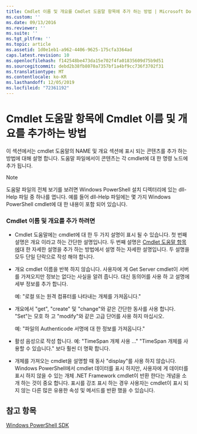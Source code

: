 ```yaml
---
title: Cmdlet 이름 및 개요를 Cmdlet 도움말 항목에 추가 하는 방법 | Microsoft Docs
ms.custom: ''
ms.date: 09/13/2016
ms.reviewer: ''
ms.suite: ''
ms.tgt_pltfrm: ''
ms.topic: article
ms.assetid: 1d0e1eb1-a962-4406-9625-175cfa3364ad
caps.latest.revision: 10
ms.openlocfilehash: f142548be473da15e702f4fa01835609d75b9d51
ms.sourcegitcommit: debd2b38fb8070a7357bf1a4bf9cc736f3702f31
ms.translationtype: MT
ms.contentlocale: ko-KR
ms.lasthandoff: 12/05/2019
ms.locfileid: "72361192"
---
```

# <a name="how-to-add-the-cmdlet-name-and-synopsis-to-a-cmdlet-help-topic"></a>Cmdlet 도움말 항목에 Cmdlet 이름 및 개요를 추가하는 방법

이 섹션에서는 cmdlet 도움말의 NAME 및 개요 섹션에 표시 되는 콘텐츠를 추가 하는 방법에 대해 설명 합니다. 도움말 파일에서이 콘텐츠는 각 cmdlet에 대 한 명령 노드에 추가 됩니다.

> [!NOTE]
> 도움말 파일의 전체 보기를 보려면 Windows PowerShell 설치 디렉터리에 있는 dll-Help 파일 중 하나를 엽니다. 예를 들어 dll-Help 파일에는 몇 가지 Windows PowerShell cmdlet에 대 한 내용이 포함 되어 있습니다.

### <a name="to-add-the-cmdlet-name-and-a-synopsis"></a>Cmdlet 이름 및 개요를 추가 하려면

- Cmdlet 도움말에는 cmdlet에 대 한 두 가지 설명이 표시 될 수 있습니다. 첫 번째 설명은 개요 이라고 하는 간단한 설명입니다. 두 번째 설명은 [Cmdlet 도움말 항목에](./how-to-add-a-cmdlet-description.md)대 한 자세한 설명을 추가 하는 방법에서 설명 하는 자세한 설명입니다. 두 설명을 모두 단일 단락으로 작성 해야 합니다.

- 개요 cmdlet 이름을 반복 하지 않습니다. 사용자에 게 Get Server cmdlet이 서버를 가져오지만 정보는 없다는 사실을 알려 줍니다. 대신 동의어를 사용 하 고 설명에 세부 정보를 추가 합니다.

  예: "로컬 또는 원격 컴퓨터를 나타내는 개체를 가져옵니다."

- 개요에서 "get", "create" 및 "change"와 같은 간단한 동사를 사용 합니다. "Set"는 모호 하 고 "modify"와 같은 고급 단어를 사용 하지 마십시오.

  예: "파일의 Authenticode 서명에 대 한 정보를 가져옵니다."

- 활성 음성으로 작성 합니다. 예: "TimeSpan 개체 사용 ..." "TimeSpan 개체를 사용할 수 있습니다." 보다 훨씬 더 명확 합니다.

- 개체를 가져오는 cmdlet을 설명할 때 동사 "display"를 사용 하지 않습니다. Windows PowerShell에서 cmdlet 데이터를 표시 하지만, 사용자에 게 데이터를 표시 하지 않을 수 있는 개체 .NET Framework cmdlet이 반환 한다는 개념을 소개 하는 것이 중요 합니다. 표시를 강조 표시 하는 경우 사용자는 cmdlet이 표시 되지 않는 다른 많은 유용한 속성 및 메서드를 반환 했을 수 있습니다.

## <a name="see-also"></a>참고 항목

 [Windows PowerShell SDK](../windows-powershell-reference.md)